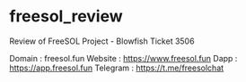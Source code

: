 # freesol_review
Review of FreeSOL Project  -  Blowfish Ticket 3506

Domain : freesol.fun
Website : https://www.freesol.fun
Dapp : https://app.freesol.fun
Telegram : https://t.me/freesolchat

